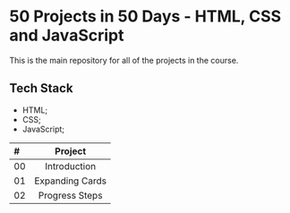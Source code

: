
# 50 Projects in 50 Days - HTML, CSS and JavaScript

This is the main repository for all of the projects in the course.

## Tech Stack

- HTML;
- CSS;
- JavaScript;

| # | Project |
| :--- | :----------: |
| 00 | Introduction |
| 01 | Expanding Cards |
| 02 | Progress Steps |
